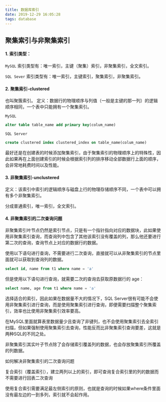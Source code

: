 ```yaml
---
title: 数据库索引
date: 2019-12-29 16:05:28
tags: database
---
```


## 聚集索引与非聚集索引

#### 1. 索引类型：

`MySQL` 索引类型有：唯一索引，主键（聚集）索引，非聚集索引，全文索引。

`SQL Sever` 索引类型有：唯一索引，主键索引，聚集索引，非聚集索引。

<!-- more -->

#### 2. 聚集索引-clustered

也叫聚簇索引。
定义：数据行的物理顺序与列值（一般是主键的那一列）的逻辑顺序相同，一个表中只能拥有一个聚集索引。

`MySQL`

```sql
alter table table_name add primary key(colum_name)
```

`SQL Server`

```sql
create clustered index clustered_index on table_name(colum_name)
```

最好还是在创建表的时候添加聚集索引，由于聚集索引的物理顺序上的特殊性，因此如果再在上面创建索引的时候会根据索引列的排序移动全部数据行上面的顺序，会非常地耗费时间以及性能。

#### 3. 非聚集索引-unclustered

定义：该索引中索引的逻辑顺序与磁盘上行的物理存储顺序不同，一个表中可以拥有多个非聚集索引。

分成普通索引，唯一索引，全文索引。

#### 4. 非聚集索引的二次查询问题

非聚集索引叶节点仍然是索引节点，只是有一个指针指向对应的数据块，此如果使用非聚集索引查询，而查询列中包含了其他该索引没有覆盖的列，那么他还要进行第二次的查询，查询节点上对应的数据行的数据。

使用以下语句进行查询，不需要进行二次查询，直接就可以从非聚集索引的节点里面就可以获取到查询列的数据。

```sql
select id, name from t1 where name = 'a'
```

但是使用以下语句进行查询，就需要二次的查询去获取原数据行的 age：

```sql
select name, age from t1 where name = 'a'
```

选择适合的索引，因此如果在数据量不大的情况下，SQL Server很有可能不会使用非聚集索引进行查询，而是使用聚集索引进行查询，即便需要扫描整个聚集索引，效率也比使用非聚集索引效率要高。

在MySQL里面就算表里数据量少且查询了非键列，也不会使用聚集索引去全索引扫描，但如果强制使用聚集索引去查询，性能反而比非聚集索引查询要差，这就是两种SQL的不同之处。

非聚集索引其实叶子节点除了会存储索引覆盖列的数据，也会存放聚集索引所覆盖的列数据。

如何解决非聚集索引的二次查询问题

复合索引（覆盖索引），建立两列以上的索引，即可查询复合索引里的列的数据而不需要进行回表二次查询

使用复合索引需要满足最左侧索引的原则，也就是查询的时候如果where条件里面没有最左边的一到多列，索引就不会起作用。
